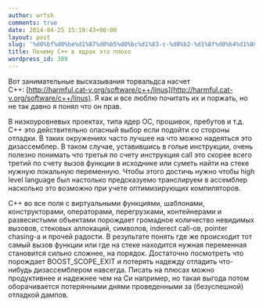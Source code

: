 ```yaml
---
author: wrfsh
comments: true
date: 2014-04-25 15:19:43+00:00
layout: post
slug: '%d0%bf%d0%be%d1%87%d0%b5%d0%bc%d1%83-c-%d0%b2-%d1%8f%d0%b4%d1%80%d0%b0%d1%85-%d1%8d%d1%82%d0%be-%d0%bf%d0%bb%d0%be%d1%85%d0%be'
title: Почему C++ в ядрах это плохо
wordpress_id: 389
---
```


Вот занимательные высказывания торвальдса насчет C++: [http://harmful.cat-v.org/software/c++/linus](http://harmful.cat-v.org/software/c++/linus). Я как и все люблю почитать их и поржать, но не так давно я понял что он прав.

В низкоуровневых проектах, типа ядер ОС, прошивок, пребутов и т.д. C++ это действительно опасный выбор если подойти со стороны отладки. В таких окружениях часто лучшее на что можно надеяться это дизассемблер. В таком случае, уставившись в голые инструкции, очень полезно понимать что третья по счету инструкция call это скорее всего третий по счету вызов функции в исходнике или суметь найти на стеке нужную локальную переменную. Чтобы этого достичь нужно чтобы high level language был настолько предсказуемо транслируем в ассемблер насколько это возможно при учете оптимизирующих компиляторов.

C++ во все поля с виртуальными функциями, шаблонами, конструкторами, операторами, перегрузками, контейнерами и развесистыми объектами порождает громадное количество невидимых вызовов, стековых аллокаций, символов, inderect call-ов, pointer chasing-а и прочей радости. В результате понять где же происходит тот самый вызов функции или где на стеке находится нужная переменная становится сильно сложнее, на порядок. Достаточно посмотреть что порождает BOOST_SCOPE_EXIT и потерять надежду отладить что-нибудь дизассемблером навсегда. Писать на плюсах можно продуктивнее и надежнее чем на Си например, но такая выгода потом оборачивается потерянными днями проведенными за (безуспешной) отладкой дампов.


